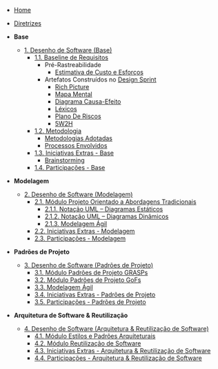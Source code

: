 <!-- docs/_sidebar.md -->

- [Home](/)
- [Diretrizes](/Diretrizes/Diretrizes.md)

- **Base**
  - [1. Desenho de Software (Base)](/Base/1.Base.md)
    - [1.1. Baseline de Requisitos](/Base/1.1.AbordagemNaoEspecifica.md)
      - Pré-Rastreabilidade
        - [Estimativa de Custo e Esforços](/Base/pre-rastreabilidade/estimativaCustoTempo.md)
      - Artefatos Construídos no [Design Sprint](/Base/designSprint.md)
        - [Rich Picture](/Base/artefatos-design-sprint/rich-picture.md)
        - [Mapa Mental](/Base/artefatos-design-sprint/mapaMental.md)
        - [Diagrama Causa-Efeito](/Base/artefatos-design-sprint/diagramaCausaEfeito.md)
        - [Léxicos](/Base/artefatos-design-sprint/lexicos.md)
        - [Plano De Riscos](/Base/artefatos-design-sprint/PlanoDeRiscos.md)
        - [5W2H](/Base/5w2h.md)
    - [1.2. Metodologia](/Base/1.2.ProcessosMetodologiasAbordagens.md)
      - [Metodologias Adotadas](/Base/metodologiasAdotadas.md)
      - [Processos Envolvidos](/Base/processos.md)
    - [1.3. Iniciativas Extras - Base](/Base/1.3.IniciativasExtras.md)
      - [Brainstorming](/Base/extra/brainstorming.md)
    - [1.4. Participações - Base](/Base/1.4.ParticipacoesBase.md)

- **Modelagem**
  - [2. Desenho de Software (Modelagem)](/docs/Modelagem/2.Modelagem.md)
    - [2.1. Módulo Projeto Orientado a Abordagens Tradicionais](/docs/Modelagem/2.1.ModelagemTradicional.md)
      - [2.1.1. Notação UML – Diagramas Estáticos](/docs/Modelagem/2.1.1.UMLEstaticos.md)
      - [2.1.2. Notação UML – Diagramas Dinâmicos](/docs/Modelagem/2.1.2.UMLDinamicos.md)
      - [2.1.3. Modelagem Ágil](/docs/Modelagem/2.1.3.Agil.md)
    - [2.2. Iniciativas Extras - Modelagem](/docs/Modelagem/2.2.IniciativasExtras.md)
    - [2.3. Participações - Modelagem](/docs/Modelagem/2.3.ParticipacoesModelagem.md)

- **Padrões de Projeto**
  - [3. Desenho de Software (Padrões de Projeto)](/docs/PadroesDeProjeto/3.PadroesDeProjeto.md)
    - [3.1. Módulo Padrões de Projeto GRASPs](/docs/PadroesDeProjeto/3.1.GRASPs.md)
    - [3.2. Módulo Padrões de Projeto GoFs](/docs/PadroesDeProjeto/3.2.GoFs.md)
    - [3.3. Modelagem Ágil](/docs/PadroesDeProjeto/3.3.PadroesExtra.md)
    - [3.4. Iniciativas Extras - Padrões de Projeto](/docs/PadroesDeProjeto/3.4.IniciativasExtras.md)
    - [3.5. Participações - Padrões de Projeto](/docs/PadroesDeProjeto/3.5.ParticipacoesPadroes.md)

- **Arquitetura de Software & Reutilização**
  - [4. Desenho de Software (Arquitetura & Reutilização de Software)](/docs/ArquiteturaReutilizacao/4.ArquiteturaReutilizacao.md)
    - [4.1. Módulo Estilos e Padrões Arquiteturais](/docs/ArquiteturaReutilizacao/4.1.PadroesArquiteturais.md)
    - [4.2. Módulo Reutilização de Software](/docs/ArquiteturaReutilizacao/4.2.ReutilizacaoDeSoftware.md)
    - [4.3. Iniciativas Extras - Arquitetura & Reutilização de Software](/docs/ArquiteturaReutilizacao/4.3.IniciativasExtras.md)
    - [4.4. Participações - Arquitetura & Reutilização de Software](/docs/ArquiteturaReutilizacao/4.4.ParticipacoesArqReutilizacao.md)
